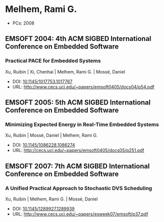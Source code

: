 # Melhem, Rami G.

* PCs: 2008

## EMSOFT 2004: 4th ACM SIGBED International Conference on Embedded Software

### Practical PACE for Embedded Systems
Xu, Ruibin | Xi, Chenhai | Melhem, Rami G. | Mossé, Daniel
* DOI: [10.1145/1017753.1017767](https://doi.org/10.1145/1017753.1017767)
* URL: <http://www.cecs.uci.edu/~papers/emsoft0405/docs04/p54.pdf>

## EMSOFT 2005: 5th ACM SIGBED International Conference on Embedded Software

### Minimizing Expected Energy in Real-Time Embedded Systems
Xu, Ruibin | Mossé, Daniel | Melhem, Rami G.
* DOI: [10.1145/1086228.1086274](https://doi.org/10.1145/1086228.1086274)
* URL: <http://cecs.uci.edu/~papers/emsoft0405/docs05/p251.pdf>

## EMSOFT 2007: 7th ACM SIGBED International Conference on Embedded Software

### A Unified Practical Approach to Stochastic DVS Scheduling
Xu, Ruibin | Melhem, Rami G. | Mossé, Daniel
* DOI: [10.1145/1289927.1289939](https://doi.org/10.1145/1289927.1289939)
* URL: <http://www.cecs.uci.edu/~papers/esweek07/emsoft/p37.pdf>

